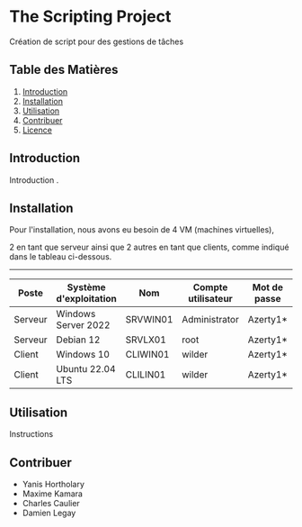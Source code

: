 # The Scripting Project

Création de script pour des gestions de tâches

## Table des Matières

1. [Introduction](#introduction)
2. [Installation](#installation)
3. [Utilisation](#utilisation)
4. [Contribuer](#contribuer)
5. [Licence](#licence)

## Introduction

Introduction .

## Installation

Pour l'installation, nous avons eu besoin de 4 VM (machines virtuelles),

2 en tant que serveur ainsi que 2 autres en tant que clients, comme indiqué dans le tableau ci-dessous.

--------------------------------------------------------------------------------

 | Poste      | Système d'exploitation | Nom       | Compte utilisateur | Mot de passe | Adresse IP fixe |
|------------|------------------------|-----------|--------------------|--------------|-----------------|
| Serveur    | Windows Server 2022    | SRVWIN01  | Administrator      | Azerty1*     | 172.16.10.5/24  |
| Serveur    | Debian 12              | SRVLX01   | root               | Azerty1*     | 172.16.10.10/24 |
| Client     | Windows 10             | CLIWIN01  | wilder             | Azerty1*     | 172.16.10.20/24 |
| Client     | Ubuntu 22.04 LTS       | CLILIN01  | wilder             | Azerty1*     | 172.16.10.30/24 |


## Utilisation

Instructions 

## Contribuer

- Yanis Hortholary
- Maxime Kamara
- Charles Caulier
- Damien Legay

